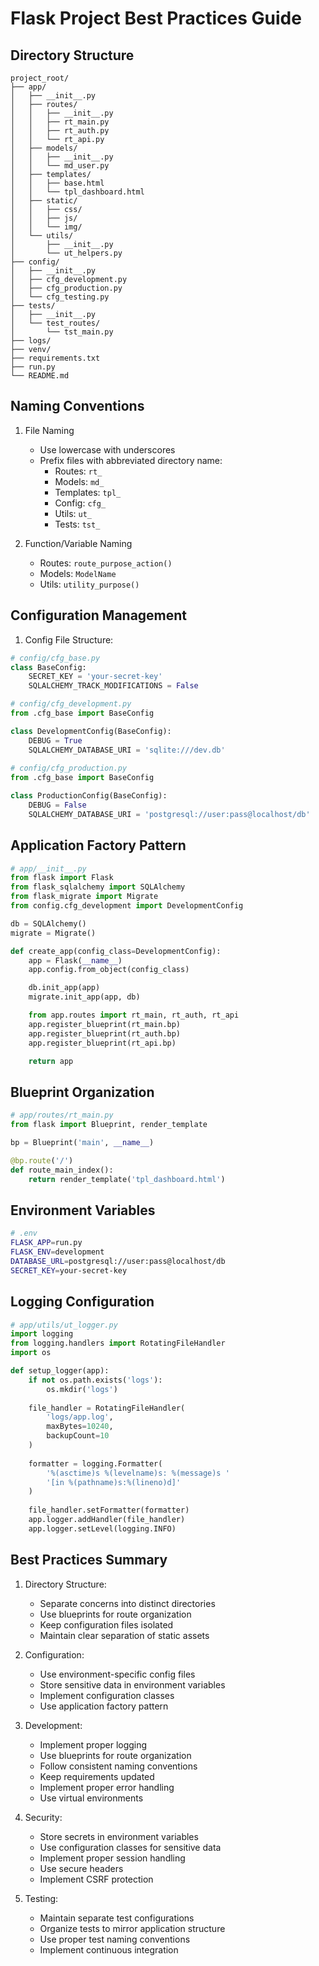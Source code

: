 # Flask Project Best Practices Guide

## Directory Structure
```
project_root/
├── app/
│   ├── __init__.py
│   ├── routes/
│   │   ├── __init__.py
│   │   ├── rt_main.py
│   │   ├── rt_auth.py
│   │   └── rt_api.py
│   ├── models/
│   │   ├── __init__.py
│   │   └── md_user.py
│   ├── templates/
│   │   ├── base.html
│   │   └── tpl_dashboard.html
│   ├── static/
│   │   ├── css/
│   │   ├── js/
│   │   └── img/
│   └── utils/
│       ├── __init__.py
│       └── ut_helpers.py
├── config/
│   ├── __init__.py
│   ├── cfg_development.py
│   ├── cfg_production.py
│   └── cfg_testing.py
├── tests/
│   ├── __init__.py
│   └── test_routes/
│       └── tst_main.py
├── logs/
├── venv/
├── requirements.txt
├── run.py
└── README.md
```

## Naming Conventions

1. File Naming
   - Use lowercase with underscores
   - Prefix files with abbreviated directory name:
     - Routes: `rt_`
     - Models: `md_`
     - Templates: `tpl_`
     - Config: `cfg_`
     - Utils: `ut_`
     - Tests: `tst_`

2. Function/Variable Naming
   - Routes: `route_purpose_action()`
   - Models: `ModelName`
   - Utils: `utility_purpose()`

## Configuration Management

1. Config File Structure:
```python
# config/cfg_base.py
class BaseConfig:
    SECRET_KEY = 'your-secret-key'
    SQLALCHEMY_TRACK_MODIFICATIONS = False

# config/cfg_development.py
from .cfg_base import BaseConfig

class DevelopmentConfig(BaseConfig):
    DEBUG = True
    SQLALCHEMY_DATABASE_URI = 'sqlite:///dev.db'
    
# config/cfg_production.py
from .cfg_base import BaseConfig

class ProductionConfig(BaseConfig):
    DEBUG = False
    SQLALCHEMY_DATABASE_URI = 'postgresql://user:pass@localhost/db'
```

## Application Factory Pattern

```python
# app/__init__.py
from flask import Flask
from flask_sqlalchemy import SQLAlchemy
from flask_migrate import Migrate
from config.cfg_development import DevelopmentConfig

db = SQLAlchemy()
migrate = Migrate()

def create_app(config_class=DevelopmentConfig):
    app = Flask(__name__)
    app.config.from_object(config_class)

    db.init_app(app)
    migrate.init_app(app, db)

    from app.routes import rt_main, rt_auth, rt_api
    app.register_blueprint(rt_main.bp)
    app.register_blueprint(rt_auth.bp)
    app.register_blueprint(rt_api.bp)

    return app
```

## Blueprint Organization

```python
# app/routes/rt_main.py
from flask import Blueprint, render_template

bp = Blueprint('main', __name__)

@bp.route('/')
def route_main_index():
    return render_template('tpl_dashboard.html')
```

## Environment Variables
```bash
# .env
FLASK_APP=run.py
FLASK_ENV=development
DATABASE_URL=postgresql://user:pass@localhost/db
SECRET_KEY=your-secret-key
```

## Logging Configuration
```python
# app/utils/ut_logger.py
import logging
from logging.handlers import RotatingFileHandler
import os

def setup_logger(app):
    if not os.path.exists('logs'):
        os.mkdir('logs')
    
    file_handler = RotatingFileHandler(
        'logs/app.log', 
        maxBytes=10240, 
        backupCount=10
    )
    
    formatter = logging.Formatter(
        '%(asctime)s %(levelname)s: %(message)s '
        '[in %(pathname)s:%(lineno)d]'
    )
    
    file_handler.setFormatter(formatter)
    app.logger.addHandler(file_handler)
    app.logger.setLevel(logging.INFO)
```

## Best Practices Summary

1. Directory Structure:
   - Separate concerns into distinct directories
   - Use blueprints for route organization
   - Keep configuration files isolated
   - Maintain clear separation of static assets

2. Configuration:
   - Use environment-specific config files
   - Store sensitive data in environment variables
   - Implement configuration classes
   - Use application factory pattern

3. Development:
   - Implement proper logging
   - Use blueprints for route organization
   - Follow consistent naming conventions
   - Keep requirements updated
   - Implement proper error handling
   - Use virtual environments

4. Security:
   - Store secrets in environment variables
   - Use configuration classes for sensitive data
   - Implement proper session handling
   - Use secure headers
   - Implement CSRF protection

5. Testing:
   - Maintain separate test configurations
   - Organize tests to mirror application structure
   - Use proper test naming conventions
   - Implement continuous integration
